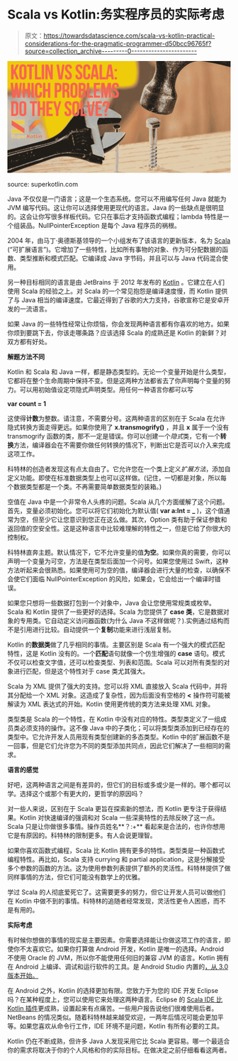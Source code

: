# Scala vs Kotlin:务实程序员的实际考虑

> 原文：<https://towardsdatascience.com/scala-vs-kotlin-practical-considerations-for-the-pragmatic-programmer-d50bcc96765f?source=collection_archive---------0----------------------->

![](img/e044d1781cf3ec2ec8c14bd62105d5f4.png)

source: superkotlin.com

Java 不仅仅是一门语言；这是一个生态系统。您可以不用编写任何 Java 就能为 JVM 编写代码。这让你可以选择使用更现代的语言。Java 的一些缺点是很明显的。这会让你写很多样板代码。它只在事后才支持函数式编程；lambda 特性是一个组装品。NullPointerException 是每个 Java 程序员的祸根。

2004 年，由马丁·奥德斯基领导的一个小组发布了该语言的更新版本，名为 [Scala](http://scala-lang.org/) (“可扩展语言”)。它增加了一些特性，比如所有事物的对象、作为可分配数据的函数、类型推断和模式匹配。它编译成 Java 字节码，并且可以与 Java 代码混合使用。

另一种目标相同的语言是由 JetBrains 于 2012 年发布的 [Kotlin](https://kotlinlang.org/) 。它建立在人们使用 Scala 的经验之上。对 Scala 的一个常见抱怨是编译速度慢，而 Kotlin 提供了与 Java 相当的编译速度。它最近得到了谷歌的大力支持，谷歌宣称它是安卓开发的一流语言。

如果 Java 的一些特性经常让你烦恼，你会发现两种语言都有你喜欢的地方。如果你烦到要跳下去，你该走哪条路？应该选择 Scala 的成熟还是 Kotlin 的新鲜？对双方都有好处。

**解题方法不同**

Kotlin 和 Scala 和 Java 一样，都是静态类型的。无论一个变量开始是什么类型，它都将在整个生命周期中保持不变。但是这两种方法都省去了你声明每个变量的努力。可以用初始值设定项隐式声明类型。用任何一种语言你都可以写

**var count = 1**

这使得**计数**为整数。请注意，不需要分号。这两种语言的区别在于 Scala 在允许隐式转换方面走得更远。如果你使用了 **x.transmogrify()** ，并且 **x** 属于一个没有 transmogrify 函数的类，那不一定是错误。你可以创建一个*隐式*类，它有一个**转换**方法，编译器会在不需要你做任何转换的情况下，判断出它是否可以介入来完成这项工作。

科特林的创造者发现这有点太自由了。它允许您在一个类上定义*扩展方法*，添加自定义功能。即使在标准数据类型上也可以这样做。(记住，一切都是对象，所以每个数据类型都是一个类。不再需要简单数据类型的装箱。)

空值在 Java 中是一个非常令人头疼的问题。Scala 从几个方面缓解了这个问题。首先，变量必须初始化。您可以将它们初始化为默认值( **var a:Int = _** )，这个值通常为空，但至少它让您意识到您正在这么做。其次，Option 类有助于保证参数和返回值的空安全性。这是这种语言中比较难理解的特性之一，但是它给了你很大的控制权。

科特林直奔主题。默认情况下，它不允许变量的值**为空**。如果你真的需要，你可以声明一个变量为可空，方法是在类型后面加一个问号。如果您使用过 Swift，这种方法听起来会很熟悉。如果使用可为空的值，编译器会进行大量的检查，以确保不会使它们面临 NullPointerException 的风险，如果会，它会给出一个编译时错误。

如果您只想将一些数据打包到一个对象中，Java 会让您使用常规类或枚举。Scala 和 Kotlin 提供了一些更好的选择。Scala 为您提供了 **case 类**，它是数据对象的专用类。它自动定义访问器函数(为什么 Java 不这样做呢？).实例通过结构而不是引用进行比较。自动提供一个**复制**功能来进行浅层复制。

Kotlin 的**数据类**做了几乎相同的事情。主要区别是 Scala 有一个强大的模式匹配特性，这是 Kotlin 没有的。一个**匹配**语句就像一个仿生增强的 **case** 语句。模式不仅可以检查文字值，还可以检查类型、列表和范围。Scala 可以对所有类型的对象进行匹配，但是这个特性对于 case 类尤其强大。

Scala 为 XML 提供了强大的支持。您可以将 XML 直接放入 Scala 代码中，并将其分配给一个 XML 对象。这造成了复杂性，因为后面没有空格的 **<** 操作符可能被解读为 XML 表达式的开始。Kotlin 使用更传统的类方法来处理 XML 对象。

类型类是 Scala 的一个特性，在 Kotlin 中没有对应的特性。类型类定义了一组成员类必须支持的操作。这不像 Java 中的子类化；可以将类型类添加到已经存在的类型中。它允许开发人员用现有类型创建新的多态类型。Kotlin 中的扩展函数不是一回事，但是它们允许您为不同的类型添加共同点，因此它们解决了一些相同的需求。

**语言的感觉**

好吧，这两种语言之间是有差异的，但它们的目标或多或少是一样的。哪个都可以学。选择这个或那个有更大的，更哲学的原因吗？

对一些人来说，区别在于 Scala 更旨在探索新的想法，而 Kotlin 更专注于获得结果。Kotlin 对快速编译的强调和对 Scala 一些深奥特性的去除反映了这一点。Scala 只是让你做很多事情。操作员姓名**？:+** 看起来是合法的，也许你想用它是有原因的。科特林的限制更多。有人会说更理智。

如果你喜欢函数式编程，Scala 比 Kotlin 拥有更多的特性。类型类是一种函数式编程特性。再比如，Scala 支持 currying 和 partial application，这是分解接受多个参数的函数的方法。这为使用参数列表提供了额外的灵活性。科特林提供了做同样事情的方法，但它们可能没有数学上的优雅。

学过 Scala 的人彻底爱死它了。这需要更多的努力，但它让开发人员可以做他们在 Kotlin 中做不到的事情。科特林的追随者经常发现，灵活性更令人困惑，而不是有用的。

**实际考虑**

有时候你想做的事情的现实是主要因素。你需要选择能让你做这项工作的语言，即使你不太喜欢它。如果你打算做 Android 开发，Kotlin 是唯一的选择。Android 不使用 Oracle 的 JVM，所以你不能使用任何旧的兼容 JVM 的语言。Kotlin 拥有在 Android 上编译、调试和运行软件的工具。是 Android Studio 内置的[，从 3.0 版本开始。](https://developer.android.com/kotlin/index.html)

在 Android 之外，Kotlin 的选择更加有限。您致力于为您的 IDE 开发 Eclipse 吗？在某种程度上，您可以使用它来处理这两种语言。Eclipse 的 [Scala IDE 比](http://scala-ide.org/) [Kotlin 插件](https://github.com/JetBrains/kotlin-eclipse)更成熟，设置起来有点痛苦。一些用户报告说他们很难使用后者。NetBeans 的情况类似。随着科特林越来越受欢迎，一两年后情况可能会更加平等。如果您喜欢从命令行工作，IDE 环境不是问题，Kotlin 有所有必要的工具。

Kotlin 仍在不断成熟，但许多 Java 人发现采用它比 Scala 更容易。哪一个最适合你的需求将取决于你的个人风格和你的实际目标。在做决定之前仔细看看这两者。